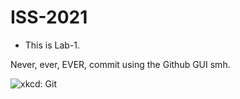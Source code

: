 # ISS-2021
* This is Lab-1.

Never, ever, EVER, commit using the Github GUI smh.



![xkcd: Git](https://imgs.xkcd.com/comics/git.png)